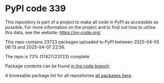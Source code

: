 # PyPI code 339

This repository is part of a project to make all code in PyPI as accessible as possible. For more information 
on the project and to find out how to utilise this data, see the website: https://py-code.org/

This repo contains 23723 packages uploaded to PyPI between 
2025-04-05 06:13 and 2025-04-07 22:56.

The repo is 73% (17427/23723) complete.

Package contents can be found [in the code branch](https://github.com/pypi-data/pypi-mirror-339/tree/code/packages).

A browsable package list for all repositories [all packages here](https://py-code.org/repositories/pypi-mirror-339).


